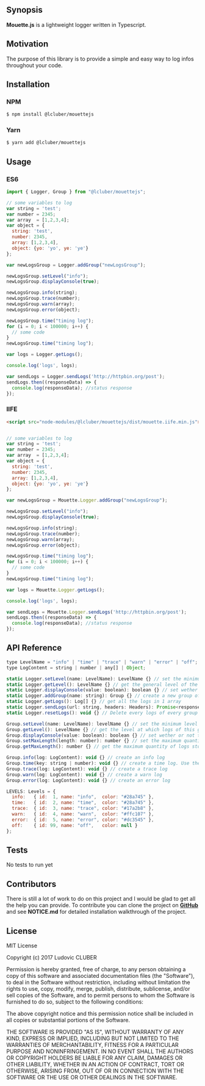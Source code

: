 ## Synopsis

**Mouette.js** is a lightweight logger written in Typescript.

## Motivation

The purpose of this library is to provide a simple and easy way to log infos throughout your code.

## Installation

### NPM

```bash
$ npm install @lcluber/mouettejs
```

### Yarn

```bash
$ yarn add @lcluber/mouettejs
```

## Usage

### ES6

```javascript
import { Logger, Group } from "@lcluber/mouettejs";

// some variables to log
var string = 'test';
var number = 2345;
var array  = [1,2,3,4];
var object = {
  string: 'test',
  number: 2345,
  array: [1,2,3,4],
  object: {yo: 'yo', ye: 'ye'}
};

var newLogsGroup = Logger.addGroup("newLogsGroup");

newLogsGroup.setLevel("info");
newLogsGroup.displayConsole(true);

newLogsGroup.info(string);
newLogsGroup.trace(number);
newLogsGroup.warn(array);
newLogsGroup.error(object);

newLogsGroup.time("timing log");
for (i = 0; i < 100000; i++) {
  // some code
}
newLogsGroup.time("timing log");

var logs = Logger.getLogs();

console.log('logs', logs);

var sendLogs = Logger.sendLogs('http://httpbin.org/post');
sendLogs.then((responseData) => {
  console.log(responseData); //status response 
});
```

### IIFE

```html
<script src="node-modules/@lcluber/mouettejs/dist/mouette.iife.min.js"></script>
```

```javascript

// some variables to log
var string = 'test';
var number = 2345;
var array  = [1,2,3,4];
var object = {
  string: 'test',
  number: 2345,
  array: [1,2,3,4],
  object: {yo: 'yo', ye: 'ye'}
};

var newLogsGroup = Mouette.Logger.addGroup("newLogsGroup");

newLogsGroup.setLevel("info");
newLogsGroup.displayConsole(true);

newLogsGroup.info(string);
newLogsGroup.trace(number);
newLogsGroup.warn(array);
newLogsGroup.error(object);

newLogsGroup.time("timing log");
for (i = 0; i < 100000; i++) {
  // some code
}
newLogsGroup.time("timing log");

var logs = Mouette.Logger.getLogs();

console.log('logs', logs);

var sendLogs = Mouette.Logger.sendLogs('http://httpbin.org/post');
sendLogs.then((responseData) => {
  console.log(responseData); //status response 
});

```

## API Reference

```javascript
type LevelName = "info" | "time" | "trace" | "warn" | "error" | "off";
type LogContent = string | number | any[] | Object;

static Logger.setLevel(name: LevelName): LevelName {} // set the minimum level at which logs can be stored and displayed into console. Note that this setting will propagate to every group. You can set a different level for a group AFTER setting the level for the entire logger.
static Logger.getLevel(): LevelName {} // get the general level of the logger. Note that groups can have a different level if changed afterwards at group level
static Logger.displayConsole(value: boolean): boolean {} // set wether or not to display logs into console at logger level. Note that this setting will propagate to every group. This option can be changed individually for each group if changed afterwards at group level
static Logger.addGroup(name: string): Group {} // create a new group of logs
static Logger.getLogs(): Log[] {} // get all the logs in 1 array
static Logger.sendLogs(url: string, headers: Headers): Promise<response> {} // sends all the logs to given backend API ans reset logs if success.
static Logger.resetLogs(): void {} // Delete every logs of every group 

Group.setLevel(name: LevelName): levelName {} // set the minimum level at which logs of this group can be stored and displayed into console
Group.getLevel(): LevelName {} // get the level at which logs of this group can be displayed
Group.displayConsole(value: boolean): boolean {} // set wether or not to display logs into console
Group.setMaxLength(length: number): number {} // set the maximum quantity of logs stored by this group
Group.getMaxLength(): number {} // get the maximum quantity of logs stored by this group

Group.info(log: LogContent): void {} // create an info log
Group.time(key: string | number): void {} // create a time log. Use the same method to start or stop the timer. Using the same key, first call will start it, second call will stop it and return the elapsed time between the two.
Group.trace(log: LogContent): void {} // create a trace log
Group.warn(log: LogContent): void {} // create a warn log
Group.error(log: LogContent): void {} // create an error log

LEVELS: Levels = {
  info:   { id:  1, name: "info",  color: "#28a745" },
  time:   { id:  2, name: "time",  color: "#28a745" },
  trace:  { id:  3, name: "trace", color: "#17a2b8" },
  warn:   { id:  4, name: "warn",  color: "#ffc107" },
  error:  { id:  5, name: "error", color: "#dc3545" },
  off:    { id: 99, name: "off",   color: null }
};

```

## Tests

No tests to run yet

## Contributors

There is still a lot of work to do on this project and I would be glad to get all the help you can provide.
To contribute you can clone the project on **[GitHub](https://github.com/LCluber/Mouette.js)** and see **NOTICE.md** for detailed installation walkthrough of the project.

## License

MIT License

Copyright (c) 2017 Ludovic CLUBER

Permission is hereby granted, free of charge, to any person obtaining a copy
of this software and associated documentation files (the "Software"), to deal
in the Software without restriction, including without limitation the rights
to use, copy, modify, merge, publish, distribute, sublicense, and/or sell
copies of the Software, and to permit persons to whom the Software is
furnished to do so, subject to the following conditions:

The above copyright notice and this permission notice shall be included in all
copies or substantial portions of the Software.

THE SOFTWARE IS PROVIDED "AS IS", WITHOUT WARRANTY OF ANY KIND, EXPRESS OR
IMPLIED, INCLUDING BUT NOT LIMITED TO THE WARRANTIES OF MERCHANTABILITY,
FITNESS FOR A PARTICULAR PURPOSE AND NONINFRINGEMENT. IN NO EVENT SHALL THE
AUTHORS OR COPYRIGHT HOLDERS BE LIABLE FOR ANY CLAIM, DAMAGES OR OTHER
LIABILITY, WHETHER IN AN ACTION OF CONTRACT, TORT OR OTHERWISE, ARISING FROM,
OUT OF OR IN CONNECTION WITH THE SOFTWARE OR THE USE OR OTHER DEALINGS IN THE
SOFTWARE.
